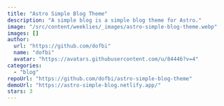 ```yaml
---
title: "Astro Simple Blog Theme"
description: "A simple blog is a simple blog theme for Astro."
image: "/src/content/weeklies/_images/astro-simple-blog-theme.webp"
images: []
author:
  url: "https://github.com/dofbi"
  name: "dofbi"
  avatar: "https://avatars.githubusercontent.com/u/84446?v=4"
categories:
  - "blog"
repoUrl: "https://github.com/dofbi/astro-simple-blog-theme"
demoUrl: "https://astro-simple-blog.netlify.app/"
stars: 3
---
```

